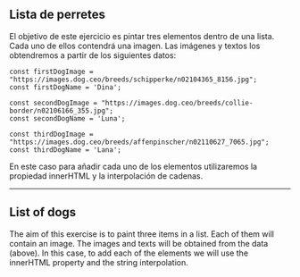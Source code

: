 ## Lista de perretes

El objetivo de este ejercicio es pintar tres elementos dentro de una lista. Cada uno de ellos
contendrá una imagen. Las imágenes y textos los obtendremos a partir de los siguientes datos:

```
const firstDogImage = "https://images.dog.ceo/breeds/schipperke/n02104365_8156.jpg";
const firstDogName = 'Dina';

const secondDogImage = "https://images.dog.ceo/breeds/collie-border/n02106166_355.jpg";
const secondDogName = 'Luna';

const thirdDogImage = "https://images.dog.ceo/breeds/affenpinscher/n02110627_7065.jpg";
const thirdDogName = 'Lana';
```

En este caso para añadir cada uno de los elementos utilizaremos la propiedad innerHTML y la
interpolación de cadenas.

---

## List of dogs

The aim of this exercise is to paint three items in a list. Each of them
will contain an image. The images and texts will be obtained from the data (above).
In this case, to add each of the elements we will use the innerHTML property and the
string interpolation.
